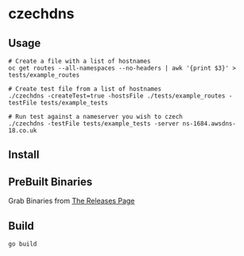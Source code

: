 # czechdns

## Usage
```
# Create a file with a list of hostnames
oc get routes --all-namespaces --no-headers | awk '{print $3}' > tests/example_routes

# Create test file from a list of hostnames
./czechdns -createTest=true -hostsFile ./tests/example_routes -testFile tests/example_tests

# Run test against a nameserver you wish to czech
./czechdns -testFile tests/example_tests -server ns-1684.awsdns-18.co.uk
```

## Install

## PreBuilt Binaries
Grab Binaries from [The Releases Page](https://github.com/Jmainguy/czechdns/releases)

## Build
```/bin/bash
go build
```

